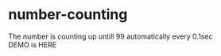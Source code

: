 # number-counting

The number is counting up untill 99 automatically every 0.1sec <br>
DEMO is HERE 
